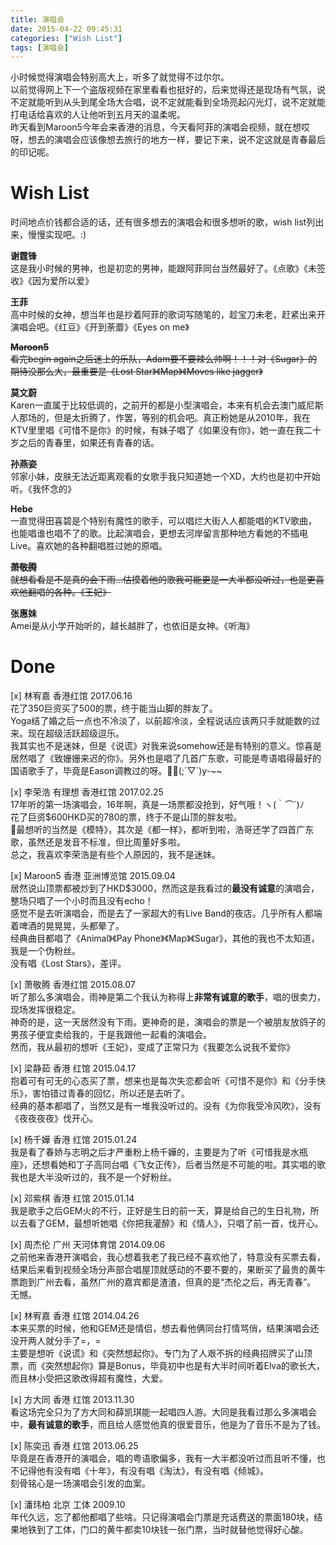 ```yaml
---
title: 演唱会
date: 2015-04-22 09:45:31
categories: ["Wish List"]
tags: [演唱会]
---
```

小时候觉得演唱会特别高大上，听多了就觉得不过尔尔。  
以前觉得网上下一个盗版视频在家里看看也挺好的，后来觉得还是现场有气氛，说不定就能听到从头到尾全场大合唱，说不定就能看到全场亮起闪光灯，说不定就能打电话给喜欢的人让他听到五月天的温柔呢。  
昨天看到Maroon5今年会来香港的消息，今天看阿菲的演唱会视频，就在想哎呀，想去的演唱会应该像想去旅行的地方一样，要记下来，说不定这就是青春最后的印记呢。  

# Wish List
时间地点价钱都合适的话，还有很多想去的演唱会和很多想听的歌，wish list列出来，慢慢实现吧。:)

**谢霆锋**  
这是我小时候的男神，也是初恋的男神，能跟阿菲同台当然最好了。《点歌》《未签收》《因为爱所以爱》

**王菲**  
高中时候的女神，想当年也是抄着阿菲的歌词写随笔的，趁宝刀未老，赶紧出来开演唱会吧。《红豆》《开到荼蘼》《Eyes on me》

~~**Maroon5**  
看完begin again之后迷上的乐队，Adam要不要辣么帅啊！！！对《Sugar》的期待没那么大，最重要是《Lost Star》《Map》《Moves like jagger》~~

**莫文蔚**  
Karen一直属于比较低调的，之前开的都是小型演唱会，本来有机会去澳门威尼斯人那场的，但是太折腾了，作罢，等别的机会吧。真正粉她是从2010年，我在KTV里里唱《可惜不是你》的时候，有妹子唱了《如果没有你》，她一直在我二十岁之后的青春里，如果还有青春的话。

**孙燕姿**  
邻家小妹，皮肤无法近距离观看的女歌手我只知道她一个XD，大约也是初中开始听。《我怀念的》

**Hebe**  
一直觉得田喜碧是个特别有魔性的歌手，可以唱烂大街人人都能唱的KTV歌曲，也能唱谁也唱不了的歌。比起演唱会，更想去河岸留言那种地方看她的不插电Live。喜欢她的各种翻唱胜过她的原唱。

~~**萧敬腾**  
就想看看是不是真的会下雨…估摸着他的歌我可能更是一大半都没听过，也是更喜欢他翻唱的各种。《王妃》~~

**张惠妹**  
Amei是从小学开始听的，越长越胖了，也依旧是女神。《听海》

# Done
[x] 林宥嘉 香港红馆 2017.06.16  
花了350巨资买了500的票，终于能当山脚的胖友了。  
Yoga结了婚之后一点也不冷淡了，以前超冷淡，全程说话应该两只手就能数的过来。现在超级活跃超级逗乐。  
我其实也不是迷妹，但是《说谎》对我来说somehow还是有特别的意义。惊喜是居然唱了《致姗姗来迟的你》。另外也是唱了几首广东歌，可能是粤语唱得最好的国语歌手了，毕竟是Eason调教过的呀。(;´▽`)y-~~


[x] 李荣浩 有理想 香港红馆 2017.02.25  
17年听的第一场演唱会，16年啊，真是一场票都没抢到，好气哦！ヽ(｀⌒´)ﾉ  
花了巨资$600HKD买的780的票，终于不是山顶的胖友啦。  
最想听的当然是《模特》，其次是《都一样》，都听到啦，浩哥还学了四首广东歌，虽然还是发音不标准，但比周董好多啦。  
总之，我喜欢李荣浩是有些个人原因的，我不是迷妹。


[x] Maroon5 香港 亚洲博览馆 2015.09.04  
居然说山顶票都被炒到了HKD$3000，然而这是我看过的**最没有诚意**的演唱会，整场只唱了一个小时而且没有echo！  
感觉不是去听演唱会，而是去了一家超大的有Live Band的夜店。几乎所有人都端着啤酒的晃晃晃，头都晕了。  
经典曲目都唱了《Animal》《Pay Phone》《Map》《Sugar》，其他的我也不太知道，我是一个伪粉丝。  
没有唱《Lost Stars》，差评。  


[x] 萧敬腾 香港红馆 2015.08.07  
听了那么多演唱会，雨神是第二个我认为称得上**非常有诚意的歌手**，唱的很卖力，现场发挥很稳定。  
神奇的是，这一天居然没有下雨。更神奇的是，演唱会的票是一个被朋友放鸽子的男孩子便宜卖给我的，于是我跟他一起看的演唱会。  
然而，我从最初的想听《王妃》，变成了正常只为《我要怎么说我不爱你》  

[x] 梁静茹 香港 红馆 2015.04.17  
抱着可有可无的心态买了票，想来也是每次失恋都会听《可惜不是你》和《分手快乐》，害怕错过青春的回忆，所以还是去听了。  
经典的基本都唱了，当然又是有一堆我没听过的。没有《为你我受冷风吹》，没有《夜夜夜夜》伐开心。  

[x] 杨千嬅 香港 红馆 2015.01.24  
我是看了春娇与志明之后才严重粉上杨千嬅的，主要是为了听《可惜我是水瓶座》，还想看她和丁子高同台唱《飞女正传》，后者当然是不可能的啦。其实唱的歌我也是大半没听过的，我不是一个好粉丝。  

[x] 邓紫棋 香港 红馆 2015.01.14  
我是歌手之后GEM火的不行，正好是生日的前一天，算是给自己的生日礼物，所以去看了GEM，最想听她唱《你把我灌醉》和《情人》，只唱了前一首，伐开心。

[x] 周杰伦 广州 天河体育馆 2014.09.06  
之前他来香港开演唱会，我心想着我老了我已经不喜欢他了，特意没有买票去看，结果后来看到视频全场分声部合唱屋顶就感动的不要不要的，果断买了最贵的黄牛票跑到广州去看，虽然广州的嘉宾都是渣渣，但真的是“杰伦之后，再无青春”。  
无憾。

[x] 林宥嘉 香港 红馆 2014.04.26  
本来买票的时候，他和GEM还是情侣，想去看他俩同台打情骂俏，结果演唱会还没开两人就分手了=，=  
主要是想听《说谎》和《突然想起你》。专门为了人艰不拆的经典招牌买了山顶票，而《突然想起你》算是Bonus，毕竟初中也是有大半时间听着Elva的歌长大，而且林小受把这歌改得超有魔性，大爱。

[x] 方大同 香港 红馆 2013.11.30  
看这场完全只为了方大同和薛凯琪能一起唱四人游。大同是我看过那么多演唱会中，**最有诚意的歌手**，而且给人感觉他真的很爱音乐，他是为了音乐不是为了钱。

[x] 陈奕迅 香港 红馆 2013.06.25  
毕竟是在香港开的演唱会，唱的粤语歌偏多，我有一大半都没听过而且听不懂，也不记得他有没有唱《十年》，有没有唱《淘汰》，有没有唱《倾城》。  
刻骨铭心是一场演唱会引发的血案。

[x] 潘玮柏 北京 工体 2009.10  
年代久远，忘了都他都唱了些啥。只记得演唱会门票是充话费送的票面180块，结果地铁到了工体，门口的黄牛都卖10块钱一张门票，当时就替他觉得好心酸。
